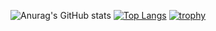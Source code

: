 ![Anurag's GitHub stats](https://github-readme-stats.vercel.app/api?username=SyafaHadyan&count_private=true&show_icons=true&theme=dark)
[![Top Langs](https://github-readme-stats.vercel.app/api/top-langs/?username=SyafaHadyan&theme=dark&langs_count=10)](https://github.com/anuraghazra/github-readme-stats)
[![trophy](https://github-profile-trophy.vercel.app/?username=SyafaHadyan&theme=onedark)](https://github.com/ryo-ma/github-profile-trophy)
